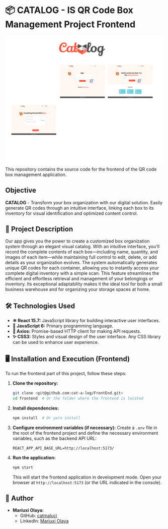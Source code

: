 # 📦 CATALOG - IS QR Code Box Management Project Frontend
![Capturas de pantalla de la aplicación](src/assets/demo-overview.png "Interfaz de la aplicación")
This repository contains the source code for the frontend of the QR code box management application. 

## Objective

**CATALOG**  - Transform your box organization with our digital solution. Easily generate QR codes through an intuitive interface, linking each box to its inventory for visual identification and optimized content control.

## 🚀 Project Description

Our app gives you the power to create a customized box organization system through an elegant visual catalog. With an intuitive interface, you'll record the complete contents of each box—including name, quantity, and images of each item—while maintaining full control to edit, delete, or add details as your organization evolves. The system automatically generates unique QR codes for each container, allowing you to instantly access your complete digital inventory with a simple scan. This feature streamlines the efficient and effortless retrieval and management of your belongings or inventory. Its exceptional adaptability makes it the ideal tool for both a small business warehouse and for organizing your storage spaces at home.

## 🛠️ Technologies Used

* **⚛️ React 15.7:** JavaScript library for building interactive user interfaces.
* **📜 JavaScript 6:** Primary programming language.
* **🔗 Axios:** Promise-based HTTP client for making API requests.
* **✨ CSS3:** Styles and visual design of the user interface. Any CSS library can be used to enhance user experience.

## 🖥️ Installation and Execution (Frontend)

To run the frontend part of this project, follow these steps:

1.  **Clone the repository:**
    ```bash
    git clone <git@github.com:cat-a-log/FrontEnd.git>
    cd frontend  # Or the folder where the frontend is located
    ```

2.  **Install dependencies:**
    ```bash
    npm install  # Or yarn install
    ```

3.  **Configure environment variables (if necessary):**
    Create a `.env` file in the root of the frontend project and define the necessary environment variables, such as the backend API URL:
    ```
    REACT_APP_API_BASE_URL=http://localhost:5173/
    ```

4.  **Run the application:**
    ```bash
    npm start  
    ```

    This will start the frontend application in development mode. Open your browser at `http://localhost:5173` (or the URL indicated in the console).

## 🤝 Author
* **Mariuxi Olaya:**
    * GitHub: [catmaluci](https://github.com/catmaluci/)
    * LinkedIn: [Mariuxi Olaya](https://www.linkedin.com/in/molaya)
